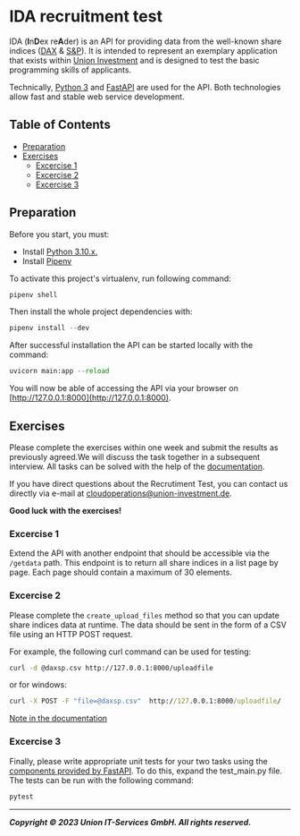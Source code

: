 <!-- omit in toc -->
# IDA recruitment test

IDA (**I**n**D**ex re**A**der) is an API for providing data from the well-known share indices ([DAX](https://en.wikipedia.org/wiki/DAX) & [S&P](https://en.wikipedia.org/wiki/S%26P_Global_Ratings)). It is intended to represent an exemplary application that exists within [Union Investment](https://www.union-investment.de/startseite) and is designed to test the basic programming skills of applicants.

Technically, [Python 3](https://www.python.org/) and [FastAPI](https://fastapi.tiangolo.com/) are used for the API. Both technologies allow fast and stable web service development.

<!-- omit in toc -->
## Table of Contents

- [Preparation](#preparation)
- [Exercises](#exercises)
	- [Excercise 1](#excercise-1)
	- [Excercise 2](#excercise-2)
	- [Excercise 3](#excercise-3)

## Preparation

Before you start, you must:

- Install [Python 3.10.x.](https://www.python.org/downloads/)
- Install [Pipenv](https://pipenv.pypa.io/en/latest/#install-pipenv-today)

To activate this project's virtualenv, run following command:

```python
pipenv shell
```

Then install the whole project dependencies with:

```python
pipenv install --dev
```

After successful installation the API can be started locally with the command:

```python
uvicorn main:app --reload
```

You will now be able of accessing the API via your browser on [http://127.0.0.1:8000](http://127.0.0.1:8000).

## Exercises

Please complete the exercises within one week and submit the results as previously agreed.We will discuss the task together in a subsequent interview. All tasks can be solved with the help of the [documentation](https://fastapi.tiangolo.com/).

If you have direct questions about the Recrutiment Test, you can contact us directly via e-mail at [cloudoperations@union-investment.de](mailto:cloudoperations@union-investment.de).

**Good luck with the exercises!**

### Excercise 1

Extend the API with another endpoint that should be accessible via the `/getdata` path. This endpoint is to return all share indices in a list page by page. Each page should contain a maximum of 30 elements.

### Excercise 2

Please complete the `create_upload_files` method so that you can update share indices data at runtime. The data should be sent in the form of a CSV file using an HTTP POST request.

For example, the following curl command can be used for testing:

```bash
curl -d @daxsp.csv http://127.0.0.1:8000/uploadfile
```
or for windows:
```cmd
curl -X POST -F "file=@daxsp.csv"  http://127.0.0.1:8000/uploadfile/
````

[Note in the documentation](https://fastapi.tiangolo.com/tutorial/request-files/)

### Excercise 3

Finally, please write appropriate unit tests for your two tasks using the [components provided by FastAPI](https://fastapi.tiangolo.com/tutorial/testing/).
To do this, expand the test_main.py file. The tests can be run with the following command:

```python
pytest
```

---
***Copyright © 2023 Union IT-Services GmbH. All rights reserved.***
